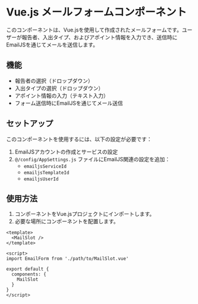 # Vue.js メールフォームコンポーネント

このコンポーネントは、Vue.jsを使用して作成されたメールフォームです。ユーザーが報告者、入出タイプ、およびアポイント情報を入力でき、送信時にEmailJSを通じてメールを送信します。

## 機能

- 報告者の選択（ドロップダウン）
- 入出タイプの選択（ドロップダウン）
- アポイント情報の入力（テキスト入力）
- フォーム送信時にEmailJSを通じてメール送信

## セットアップ

このコンポーネントを使用するには、以下の設定が必要です：

1. EmailJSアカウントの作成とサービスの設定
2. `@/config/AppSettings.js` ファイルにEmailJS関連の設定を追加：
   - `emailjsServiceId`
   - `emailjsTemplateId`
   - `emailjsUserId`

## 使用方法

1. コンポーネントをVue.jsプロジェクトにインポートします。
2. 必要な場所にコンポーネントを配置します。

```vue
<template>
  <MailSlot />
</template>

<script>
import EmailForm from './path/to/MailSlot.vue'

export default {
  components: {
    MailSlot
  }
}
</script>
